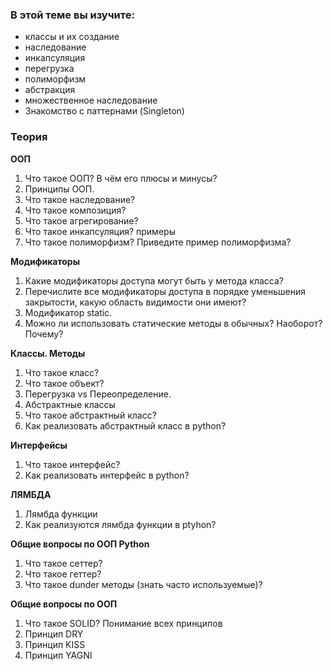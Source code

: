 
### **В этой теме вы изучите:**

- классы и их создание
- наследование
- инкапсуляция
- перегрузка
- полиморфизм
- абстракция
- множественное наследование
- Знакомство с паттернами (Singleton)

### **Теория**

**ООП**

1. Что такое ООП? В чём его плюсы и минусы?
2. Принципы ООП.
3. Что такое наследование?
4. Что такое композиция?
5. Что такое агрегирование?
6. Что такое инкапсуляция? примеры
7. Что такое полиморфизм? Приведите пример полиморфизма?

**Модификаторы**

1. Какие модификаторы доступа могут быть у метода класса?
2. Перечислите все модификаторы доступа в порядке уменьшения закрытости, какую область видимости они имеют?
3. Модификатор static.
4. Можно ли использовать статические методы в обычных? Наоборот? Почему?

**Классы. Методы**

1. Что такое класс?
2. Что такое объект?
3. Перегрузка vs Переопределение.
4. Абстрактные классы
5. Что такое абстрактный класс?
6. Как реализовать абстрактный класс в python?

**Интерфейсы**

1. Что такое интерфейс?
2. Как реализовать интерфейс в python?

**ЛЯМБДА**

1. Лямбда функции
2. Как реализуются лямбда функции в ptyhon?

**Общие вопросы по ООП Python**

1. Что такое сеттер?
2. Что такое геттер?
3. Что такое dunder методы (знать часто используемые)?

**Общие вопросы по ООП**

1. Что такое SOLID? Понимание всех принципов
2. Принцип DRY
3. Принцип KISS
4. Принцип YAGNI